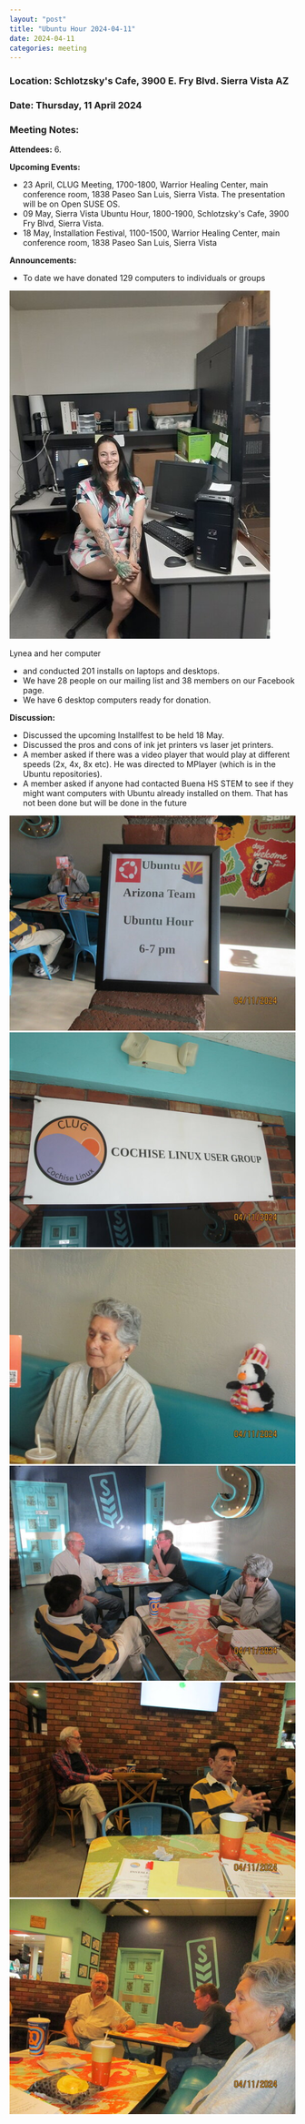 ```yaml
---
layout: "post"
title: "Ubuntu Hour 2024-04-11"
date: 2024-04-11
categories: meeting
---
```


### Location: Schlotzsky's Cafe, 3900 E. Fry Blvd. Sierra Vista AZ

### Date: Thursday, 11 April 2024

### Meeting Notes:

**Attendees:** 6.

**Upcoming Events:**
 * 23 April, CLUG Meeting, 1700-1800, Warrior Healing Center, main conference room, 1838 Paseo San Luis, Sierra Vista.  The presentation will be on Open SUSE OS.
 * 09 May, Sierra Vista Ubuntu Hour, 1800-1900, Schlotzsky's Cafe, 3900 Fry Blvd, Sierra Vista.
 * 18 May, Installation Festival, 1100-1500, Warrior Healing Center, main conference room, 1838 Paseo San Luis, Sierra Vista

**Announcements:**
 * To date we have donated 129 computers to individuals or groups

![alt text](https://raw.githubusercontent.com/CochiseLinuxUsersGroup/CochiseLinuxUsersGroup.github.io/master/images2/rsz_lynea_and_her_computer-1.jpg)

Lynea and her computer
 * and conducted 201 installs on laptops and desktops.
 * We have 28 people on our mailing list and 38 members on our Facebook page.
 * We have 6 desktop computers ready for donation.

**Discussion:**
 * Discussed the upcoming Installfest to be held 18 May.
 * Discussed the pros and cons of ink jet printers vs laser jet printers.
 * A member asked if there was a video player that would play at different speeds (2x, 4x, 8x etc).  He was directed to MPlayer (which is in the Ubuntu repositories).
 * A member asked if anyone had contacted Buena HS STEM to see if they might want computers with Ubuntu already installed on them.  That has not been done but will be done in the future

![alt text](https://raw.githubusercontent.com/CochiseLinuxUsersGroup/CochiseLinuxUsersGroup.github.io/master/images2/rsz_sv_ubuntu_hour_2024-04-11_1.jpg)
![alt text](https://raw.githubusercontent.com/CochiseLinuxUsersGroup/CochiseLinuxUsersGroup.github.io/master/images2/rsz_sv_ubuntu_hour_2024-04-11_2.jpg)
![alt text](https://raw.githubusercontent.com/CochiseLinuxUsersGroup/CochiseLinuxUsersGroup.github.io/master/images2/rsz_sv_ubuntu_hour_2024-04-11_3.jpg)
![alt text](https://raw.githubusercontent.com/CochiseLinuxUsersGroup/CochiseLinuxUsersGroup.github.io/master/images2/rsz_sv_ubuntu_hour_2024-04-11_4.jpg)
![alt text](https://raw.githubusercontent.com/CochiseLinuxUsersGroup/CochiseLinuxUsersGroup.github.io/master/images2/rsz_sv_ubuntu_hour_2024-04-11_5.jpg)
![alt text](https://raw.githubusercontent.com/CochiseLinuxUsersGroup/CochiseLinuxUsersGroup.github.io/master/images2/rsz_sv_ubuntu_hour_2024-04-11_6.jpg)
